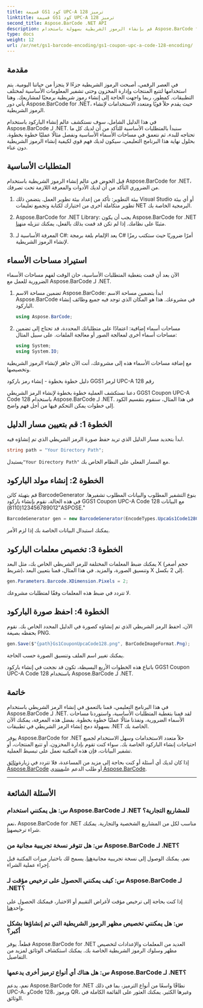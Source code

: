 ```yaml
---
title: قسيمة GS1 كود UPC-A ترميز 128
linktitle: قسيمة GS1 كود UPC-A ترميز 128
second_title: Aspose.BarCode .NET API
description: قم بإنشاء الرموز الشريطية بسهولة باستخدام Aspose.BarCode for .NET - الحل الشامل لإنشاء الرموز الشريطية. ابدأ اليوم!
type: docs
weight: 12
url: /ar/net/gs1-barcode-encoding/gs1-coupon-upc-a-code-128-encoding/
---
```


## مقدمة

في العصر الرقمي، أصبحت الرموز الشريطية جزءًا لا يتجزأ من حياتنا اليومية. يتم استخدامها لتتبع المنتجات وإدارة المخزون وحتى تشفير المعلومات الأساسية لمختلف التطبيقات. كمطور، ربما واجهت الحاجة إلى إنشاء رموز شريطية برمجيًا لمشاريعك. وهنا يأتي دور Aspose.BarCode for .NET، حيث يقدم حلاً قويًا ومتعدد الاستخدامات لإنشاء الرموز الشريطية.

في هذا الدليل الشامل، سوف نستكشف عالم إنشاء الباركود باستخدام Aspose.BarCode لـ .NET. سنبدأ بالمتطلبات الأساسية للتأكد من أن لديك كل ما تحتاجه للبدء، ثم نتعمق في مساحات الأسماء الأساسية ونفصل مثالًا عمليًا خطوة بخطوة. بحلول نهاية هذا البرنامج التعليمي، سيكون لديك فهم قوي لكيفية إنشاء الرموز الشريطية دون عناء.

## المتطلبات الأساسية

قبل الخوض في عالم إنشاء الرموز الشريطية باستخدام Aspose.BarCode for .NET، من الضروري التأكد من أن لديك الأدوات والمعرفة اللازمة تحت تصرفك.

1. بيئة التطوير: تأكد من إعداد بيئة تطوير العمل. يتضمن ذلك Visual Studio أو أي بيئة تطوير متكاملة أخرى من اختيارك لكتابة وتجميع تعليمات NET البرمجية الخاصة بك.

2.  Aspose.BarCode for .NET Library: يجب أن يكون Aspose.BarCode for .NET مثبتًا على نظامك. إذا لم تكن قد قمت بذلك بالفعل، يمكنك تنزيله من[هنا](https://releases.aspose.com/barcode/net/).

3. المعرفة الأساسية لـ C#: يعد الإلمام بلغة برمجة C# أمرًا ضروريًا حيث ستكتب رمزًا لإنشاء الرموز الشريطية.

## استيراد مساحات الأسماء

الآن بعد أن قمت بتغطية المتطلبات الأساسية، حان الوقت لفهم مساحات الأسماء الضرورية للعمل مع Aspose.BarCode لـ .NET.

1. تضمين مساحة الاسم Aspose.BarCode: ابدأ بتضمين مساحة الاسم Aspose.BarCode في مشروعك. هذا هو المكان الذي توجد فيه جميع وظائف إنشاء الباركود.

   ```csharp
   using Aspose.BarCode;
   ```

2. مساحات أسماء إضافية: اعتمادًا على متطلباتك المحددة، قد تحتاج إلى تضمين مساحات أسماء أخرى لمعالجة الصور أو معالجة الملفات. على سبيل المثال:

   ```csharp
   using System;
   using System.IO;
   ```

مع إضافة مساحات الأسماء هذه إلى مشروعك، أنت الآن جاهز لإنشاء الرموز الشريطية وتخصيصها.

دليل خطوة بخطوة - إنشاء رمز باركود GGS1 لرمز UPC-A رقم 128

دعنا نستكشف العملية خطوة بخطوة لإنشاء الرمز الشريطي GGS1 Coupon UPC-A Code 128 باستخدام Aspose.BarCode لـ .NET. في هذا المثال، سنقوم بتقسيم الكود إلى خطوات يمكن التحكم فيها من أجل فهم واضح.

## الخطوة 1: قم بتعيين مسار الدليل

ابدأ بتحديد مسار الدليل الذي تريد حفظ صورة الرمز الشريطي الذي تم إنشاؤه فيه.

```csharp
string path = "Your Directory Path";
```

 يستبدل`"Your Directory Path"` مع المسار الفعلي على النظام الخاص بك.

## الخطوة 2: إنشاء مولد الباركود

قم بتهيئة كائن BarcodeGenerator بنوع التشفير المطلوب والبيانات المطلوب تشفيرها. في هذه الحالة، نقوم بإنشاء باركود GGS1 Coupon UPC-A Code 128 مع البيانات "123456789012(8110)ASPOSE."

```csharp
BarcodeGenerator gen = new BarcodeGenerator(EncodeTypes.UpcaGs1Code128Coupon, "123456789012(8110)ASPOSE");
```

يمكنك استبدال البيانات الخاصة بك إذا لزم الأمر.

## الخطوة 3: تخصيص معلمات الباركود

يمكنك ضبط المعلمات المختلفة للرمز الشريطي الخاص بك، مثل البعد X (حجم أصغر شريط)، وتنسيق الصورة، والمزيد. في هذا المثال، قمنا بتعيين البعد X إلى 2 بكسل.

```csharp
gen.Parameters.Barcode.XDimension.Pixels = 2;
```

لا تتردد في ضبط هذه المعلمات وفقًا لمتطلبات مشروعك.

## الخطوة 4: احفظ صورة الباركود

الآن، احفظ الرمز الشريطي الذي تم إنشاؤه كصورة في الدليل المحدد الخاص بك. نقوم بحفظه بصيغة PNG.

```csharp
gen.Save($"{path}Gs1CouponUpcaCode128.png", BarCodeImageFormat.Png);
```

يمكنك تغيير اسم الملف وتنسيق الصورة حسب الحاجة.

باتباع هذه الخطوات الأربع البسيطة، تكون قد نجحت في إنشاء باركود GGS1 Coupon UPC-A Code 128 باستخدام Aspose.BarCode لـ .NET.

## خاتمة

في هذا البرنامج التعليمي، قمنا بالتعمق في إنشاء الرمز الشريطي باستخدام Aspose.BarCode لـ .NET. لقد قمنا بتغطية المتطلبات الأساسية، واستوردنا مساحات الأسماء الضرورية، ونفذنا مثالًا عمليًا خطوة بخطوة. بفضل هذه المعرفة، يمكنك الآن بسهولة دمج إنشاء الرمز الشريطي في تطبيقات .NET الخاصة بك.

يوفر Aspose.BarCode for .NET حلاً متعدد الاستخدامات وسهل الاستخدام لجميع احتياجات إنشاء الباركود الخاصة بك. سواء كنت تقوم بإدارة المخزون، أو تتبع المنتجات، أو تشفير البيانات، فإن هذه المكتبة تعمل على تبسيط العملية.

 إذا كان لديك أي أسئلة أو كنت بحاجة إلى مزيد من المساعدة، فلا تتردد في زيارة[وثائق Aspose.BarCode](https://reference.aspose.com/barcode/net/) أو طلب الدعم على[منتدى Aspose.BarCode](https://forum.aspose.com/c/barcode/13).

---

## الأسئلة الشائعة

### س: هل يمكنني استخدام Aspose.BarCode لـ .NET للمشاريع التجارية؟
 نعم، Aspose.BarCode for .NET مناسب لكل من المشاريع الشخصية والتجارية. يمكنك شراء ترخيص[هنا](https://purchase.aspose.com/buy).

### س: هل تتوفر نسخة تجريبية مجانية من Aspose.BarCode لـ .NET؟
 نعم، يمكنك الوصول إلى نسخة تجريبية مجانية[هنا](https://releases.aspose.com/). يسمح لك باختبار ميزات المكتبة قبل إجراء عملية الشراء.

### س: كيف يمكنني الحصول على ترخيص مؤقت لـ Aspose.BarCode لـ .NET؟
 إذا كنت بحاجة إلى ترخيص مؤقت لأغراض التقييم أو الاختبار، فيمكنك الحصول على واحد[هنا](https://purchase.aspose.com/temporary-license/).

### س: هل يمكنني تخصيص مظهر الرموز الشريطية التي تم إنشاؤها بشكل أكبر؟
قطعاً. يوفر Aspose.BarCode for .NET العديد من المعلمات والإعدادات لتخصيص مظهر وسلوك الرموز الشريطية الخاصة بك. يمكنك استكشاف الوثائق لمزيد من التفاصيل.

### س: هل هناك أي أنواع ترميز أخرى يدعمها Aspose.BarCode لـ .NET؟
نعم، يدعم Aspose.BarCode for .NET نطاقًا واسعًا من أنواع الترميز، بما في ذلك UPC-A، وCode 128، ورموز QR، وغيرها الكثير. يمكنك العثور على القائمة الكاملة في الوثائق.